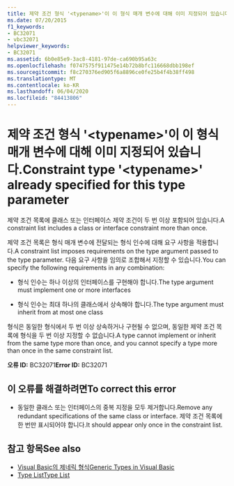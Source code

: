 ```yaml
---
title: 제약 조건 형식 '<typename>'이 이 형식 매개 변수에 대해 이미 지정되어 있습니다.
ms.date: 07/20/2015
f1_keywords:
- BC32071
- vbc32071
helpviewer_keywords:
- BC32071
ms.assetid: 6b0e85e9-3ac8-4181-97de-ca690b95a63c
ms.openlocfilehash: f0747575f911475e14b72b8bfc116668dbb198ef
ms.sourcegitcommit: f8c270376ed905f6a8896ce0fe25b4f4b38ff498
ms.translationtype: MT
ms.contentlocale: ko-KR
ms.lasthandoff: 06/04/2020
ms.locfileid: "84413806"
---
```

# <a name="constraint-type-typename-already-specified-for-this-type-parameter"></a><span data-ttu-id="ec9f4-102">제약 조건 형식 '\<typename>'이 이 형식 매개 변수에 대해 이미 지정되어 있습니다.</span><span class="sxs-lookup"><span data-stu-id="ec9f4-102">Constraint type '\<typename>' already specified for this type parameter</span></span>
<span data-ttu-id="ec9f4-103">제약 조건 목록에 클래스 또는 인터페이스 제약 조건이 두 번 이상 포함되어 있습니다.</span><span class="sxs-lookup"><span data-stu-id="ec9f4-103">A constraint list includes a class or interface constraint more than once.</span></span>  
  
 <span data-ttu-id="ec9f4-104">제약 조건 목록은 형식 매개 변수에 전달되는 형식 인수에 대해 요구 사항을 적용합니다.</span><span class="sxs-lookup"><span data-stu-id="ec9f4-104">A constraint list imposes requirements on the type argument passed to the type parameter.</span></span> <span data-ttu-id="ec9f4-105">다음 요구 사항을 임의로 조합해서 지정할 수 있습니다.</span><span class="sxs-lookup"><span data-stu-id="ec9f4-105">You can specify the following requirements in any combination:</span></span>  
  
- <span data-ttu-id="ec9f4-106">형식 인수는 하나 이상의 인터페이스를 구현해야 합니다.</span><span class="sxs-lookup"><span data-stu-id="ec9f4-106">The type argument must implement one or more interfaces</span></span>  
  
- <span data-ttu-id="ec9f4-107">형식 인수는 최대 하나의 클래스에서 상속해야 합니다.</span><span class="sxs-lookup"><span data-stu-id="ec9f4-107">The type argument must inherit from at most one class</span></span>  
  
 <span data-ttu-id="ec9f4-108">형식은 동일한 형식에서 두 번 이상 상속하거나 구현될 수 없으며, 동일한 제약 조건 목록에 형식을 두 번 이상 지정할 수 없습니다.</span><span class="sxs-lookup"><span data-stu-id="ec9f4-108">A type cannot implement or inherit from the same type more than once, and you cannot specify a type more than once in the same constraint list.</span></span>  
  
 <span data-ttu-id="ec9f4-109">**오류 ID:** BC32071</span><span class="sxs-lookup"><span data-stu-id="ec9f4-109">**Error ID:** BC32071</span></span>  
  
## <a name="to-correct-this-error"></a><span data-ttu-id="ec9f4-110">이 오류를 해결하려면</span><span class="sxs-lookup"><span data-stu-id="ec9f4-110">To correct this error</span></span>  
  
- <span data-ttu-id="ec9f4-111">동일한 클래스 또는 인터페이스의 중복 지정을 모두 제거합니다.</span><span class="sxs-lookup"><span data-stu-id="ec9f4-111">Remove any redundant specifications of the same class or interface.</span></span> <span data-ttu-id="ec9f4-112">제약 조건 목록에 한 번만 표시되어야 합니다.</span><span class="sxs-lookup"><span data-stu-id="ec9f4-112">It should appear only once in the constraint list.</span></span>  
  
## <a name="see-also"></a><span data-ttu-id="ec9f4-113">참고 항목</span><span class="sxs-lookup"><span data-stu-id="ec9f4-113">See also</span></span>

- [<span data-ttu-id="ec9f4-114">Visual Basic의 제네릭 형식</span><span class="sxs-lookup"><span data-stu-id="ec9f4-114">Generic Types in Visual Basic</span></span>](../programming-guide/language-features/data-types/generic-types.md)
- [<span data-ttu-id="ec9f4-115">Type List</span><span class="sxs-lookup"><span data-stu-id="ec9f4-115">Type List</span></span>](../language-reference/statements/type-list.md)
